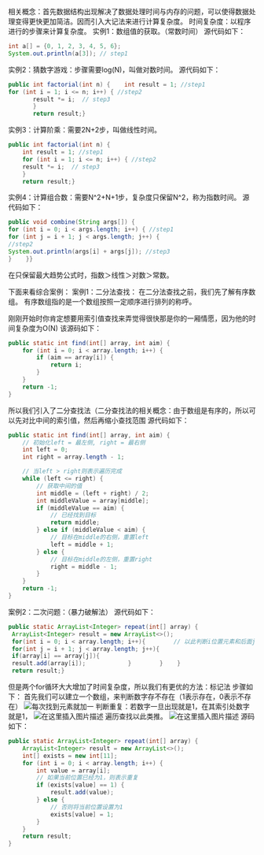 相关概念：首先数据结构出现解决了数据处理时间与内存的问题，可以使得数据处理变得更快更加简洁。因而引入大记法来进行计算复杂度。
时间复杂度：以程序进行的步骤来计算复杂度。
实例1：数组值的获取。（常数时间）
源代码如下：

```java
int a[] = {0, 1, 2, 3, 4, 5, 6};
System.out.println(a[3]); // step1
```


实例2：猜数字游戏：步骤需要log(N)，叫做对数时间。
源代码如下：

```java
public int factorial(int n) {    int result = 1; //step1    
for (int i = 1; i <= n; i++) { //step2 
       result *= i;  // step3    
       }    
       return result;}
```


实例3：计算阶乘：需要2N+2步，叫做线性时间。

```java
public int factorial(int n) {    
    int result = 1; //step1    
    for (int i = 1; i <= n; i++) { //step2        
    result *= i;  // step3    
    }    
    return result;}
```

实例4：计算组合数：需要N^2+N+1步，复杂度只保留N^2，称为指数时间。
源代码如下：

```java
public void combine(String args[]) {    
for (int i = 0; i < args.length; i++) { //step1        
for (int j = i + 1; j < args.length; j++) { 
//step2            
System.out.println(args[i] + args[j]); //step3        
}    }}
```


在只保留最大趋势公式时，指数＞线性＞对数＞常数。

下面来看综合案例：
案例1：二分法查找：
在二分法查找之前，我们先了解有序数组。
有序数组指的是一个数组按照一定顺序进行排列的称呼。

刚刚开始时你肯定想要用索引值查找来弄觉得很快那是你的一厢情愿，因为他的时间复杂度为O(N)
该源码如下：

```java
public static int find(int[] array, int aim) {
    for (int i = 0; i < array.length; i++) {
        if (aim == array[i]) {
            return i;
        }
    }
    return -1;
}
```


所以我们引入了二分查找法（二分查找法的相关概念：由于数组是有序的，所以可以先对比中间的索引值，然后再缩小查找范围
源代码如下：

```java
public static int find(int[] array, int aim) {
    // 初始化left = 最左侧, right = 最右侧
    int left = 0;
    int right = array.length - 1;

    // 当left > right则表示遍历完成
    while (left <= right) {
        // 获取中间的值
        int middle = (left + right) / 2;
        int middleValue = array[middle];
        if (middleValue == aim) {
            // 已经找到目标
            return middle;
        } else if (middleValue < aim) {
            // 目标在middle的右侧，重置left
            left = middle + 1;
        } else {
            // 目标在middle的左侧，重置right
            right = middle - 1;
        }
    }
    return -1;
}
```



案例2：二次问题：（暴力破解法）
源代码如下：

```java
public static ArrayList<Integer> repeat(int[] array) {   
 ArrayList<Integer> result = new ArrayList<>();    
 for(int i = 0; i < array.length; i++){        // 以此判断i位置元素和后面j位置元素是否相等        
 for(int j = i + 1; j < array.length; j++){            
 if(array[i] == array[j]){                
 result.add(array[i]);            }        }    }    
 return result;}
```


但是两个for循环大大增加了时间复杂度，所以我们有更优的方法：标记法
步骤如下：
首先我们可以建立一个数组，来判断数字存不存在（1表示存在，0表示不存在）
![每次找到元素就加一](https://img-blog.csdnimg.cn/20200629105144538.png)
判断重复：若数字一旦出现就是1，在其索引处数字就是1，
![在这里插入图片描述](https://img-blog.csdnimg.cn/20200629105227767.png)
遍历查找以此类推。
![在这里插入图片描述](https://img-blog.csdnimg.cn/20200629105242383.png?x-oss-process=image/watermark,type_ZmFuZ3poZW5naGVpdGk,shadow_10,text_aHR0cHM6Ly9ibG9nLmNzZG4ubmV0L3dlaXhpbl80NjUwMzM1NQ==,size_16,color_FFFFFF,t_70)
源码如下：

```java
public static ArrayList<Integer> repeat(int[] array) {
    ArrayList<Integer> result = new ArrayList<>();
    int[] exists = new int[11];
    for (int i = 0; i < array.length; i++) {
        int value = array[i];
        // 如果当前位置已经为1，则表示重复
        if (exists[value] == 1) {
            result.add(value);
        } else {
            // 否则将当前位置设置为1
            exists[value] = 1;
        }
    }
    return result;
}
```




